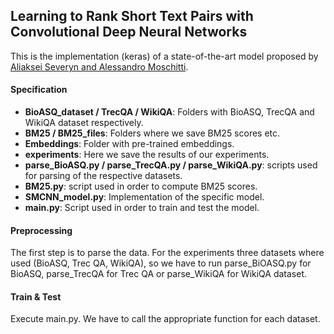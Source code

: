## Learning to Rank Short Text Pairs with Convolutional Deep Neural Networks

This is the implementation (keras) of a state-of-the-art model proposed by [Aliaksei Severyn and Alessandro Moschitti](http://disi.unitn.it/~severyn/papers/sigir-2015-long.pdf).

#### Specification
- **BioASQ_dataset / TrecQA / WikiQA**: Folders with BioASQ, TrecQA and WikiQA dataset respectively.
- **BM25 / BM25_files**: Folders where we save BM25 scores etc.
- **Embeddings**: Folder with pre-trained embeddings.
- **experiments**: Here we save the results of our experiments.
- **parse_BioASQ.py / parse_TrecQA.py / parse_WikiQA.py**: scripts used for parsing of the respective datasets.
- **BM25.py**: script used in order to compute BM25 scores.
- **SMCNN_model.py**: Implementation of the specific model.
- **main.py**: Script used in order to train and test the model.


#### Preprocessing
The first step is to parse the data. For the experiments three datasets where used (BioASQ, Trec QA, WikiQA), so we have to run parse_BiOASQ.py for BioASQ, parse_TrecQA for Trec QA or parse_WikiQA for WikiQA dataset.

#### Train & Test
Execute main.py. We have to call the appropriate function for each dataset.